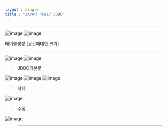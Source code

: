```yaml
---
layout : single
title : "JAVA의 기본17 JDBC"
---
```

>****

![image](https://user-images.githubusercontent.com/105334682/179870225-9819d65f-c68c-4e02-952d-586fa56ec406.png)
![image](https://user-images.githubusercontent.com/105334682/179870908-7294632e-bea3-4a0b-ae54-55541bd97735.png)

테이블생성 (공간에대한 크기)

>****

![image](https://user-images.githubusercontent.com/105334682/179873719-9b0d53c8-1236-4bc4-92fd-0ae50b1aee06.png)
![image](https://user-images.githubusercontent.com/105334682/179873795-6973407a-4b5b-4ac4-8e3a-6607d30035c5.png)
>**JDBC기본문**

![image](https://user-images.githubusercontent.com/105334682/179900257-b1d26f63-e0d9-4c7f-b407-9796089bad95.png)
![image](https://user-images.githubusercontent.com/105334682/179900287-ac485503-d322-44c9-aa0d-922f917df72e.png)
![image](https://user-images.githubusercontent.com/105334682/179900320-fae0117e-ab80-48df-819d-710c16a08a5b.png)
>**삭제**

![image](https://user-images.githubusercontent.com/105334682/179900399-d1604e1f-350c-48dc-929e-9e8d4cfa492d.png)

>**수정**

![image](https://user-images.githubusercontent.com/105334682/179900442-df12cb60-f5f0-408d-aada-21d48c100d88.png)

>****

